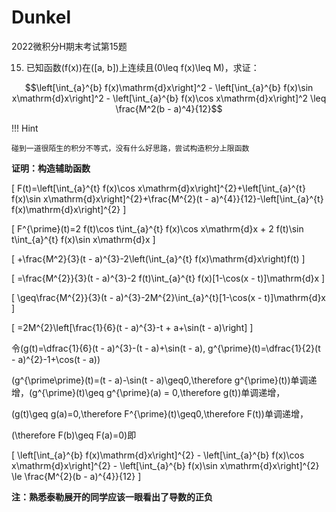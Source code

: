 # Dunkel

2022微积分H期末考试第15题

15. 已知函数\(f(x)\)在\([a, b]\)上连续且\(0\leq f(x)\leq M\)，求证：

$$\left[\int_{a}^{b} f(x)\mathrm{d}x\right]^2 - \left[\int_{a}^{b} f(x)\sin x\mathrm{d}x\right]^2 - \left[\int_{a}^{b} f(x)\cos x\mathrm{d}x\right]^2 \leq \frac{M^2(b - a)^4}{12}$$

!!! Hint

    碰到一道很陌生的积分不等式，没有什么好思路，尝试构造积分上限函数

**证明：构造辅助函数**

\[
F(t)=\left[\int_{a}^{t} f(x)\cos x\mathrm{d}x\right]^{2}+\left[\int_{a}^{t} f(x)\sin x\mathrm{d}x\right]^{2}+\frac{M^{2}(t - a)^{4}}{12}-\left[\int_{a}^{t} f(x)\mathrm{d}x\right]^{2}
\]

\[
F^{\prime}(t)=2 f(t)\cos t\int_{a}^{t} f(x)\cos x\mathrm{d}x + 2 f(t)\sin t\int_{a}^{t} f(x)\sin x\mathrm{d}x
\]

\[
+\frac{M^2}{3}(t - a)^{3}-2\left(\int_{a}^{t} f(x)\mathrm{d}x\right)f(t)
\]

\[
=\frac{M^{2}}{3}(t - a)^{3}-2 f(t)\int_{a}^{t} f(x)[1-\cos(x - t)]\mathrm{d}x
\]

\[
\geq\frac{M^{2}}{3}(t - a)^{3}-2M^{2}\int_{a}^{t}[1-\cos(x - t)]\mathrm{d}x
\]

\[
=2M^{2}\left[\frac{1}{6}(t - a)^{3}-t + a+\sin(t - a)\right]
\]

令\(g(t)=\dfrac{1}{6}(t - a)^{3}-(t - a)+\sin(t - a), g^{\prime}(t)=\dfrac{1}{2}(t - a)^{2}-1+\cos(t - a)\)

\(g^{\prime\prime}(t)=(t - a)-\sin(t - a)\geq0,\therefore g^{\prime}(t)\)单调递增，\(g^{\prime}(t)\geq g^{\prime}(a) = 0,\therefore g(t)\)单调递增，

\(g(t)\geq g(a)=0,\therefore F^{\prime}(t)\geq0,\therefore F(t)\)单调递增，

\(\therefore F(b)\geq F(a)=0\)即

\[
\left[\int_{a}^{b} f(x)\mathrm{d}x\right]^{2} - \left[\int_{a}^{b} f(x)\cos x\mathrm{d}x\right]^{2} - \left[\int_{a}^{b} f(x)\sin x\mathrm{d}x\right]^{2} \le \frac{M^{2}(b - a)^{4}}{12}
\]

**注：熟悉泰勒展开的同学应该一眼看出了导数的正负**